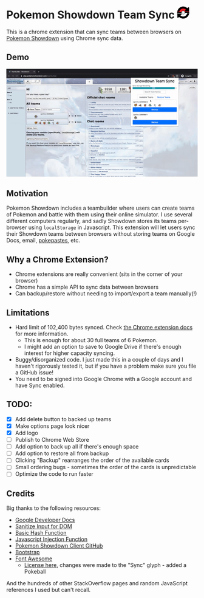 # Pokemon Showdown Team Sync ![logo](logo_32.png) 

This is a chrome extension that can sync teams between browsers on [Pokemon Showdown](https://play.pokemonshowdown.com) using Chrome sync data.

## Demo

![Gif Demonstration of the extension](./demo.gif)

## Motivation

Pokemon Showdown includes a teambuilder where users can create teams of Pokemon and battle with them using their online simulator. I use several different computers regularly, and sadly Showdown stores its teams per-browser using `localStorage` in Javascript. This extension will let users sync their Showdown teams between browsers without storing teams on Google Docs, email, [pokepastes](https://pokepast.es/), etc.

## Why a Chrome Extension?

- Chrome extensions are really convenient (sits in the corner of your browser)
- Chrome has a simple API to sync data between browsers
- Can backup/restore without needing to import/export a team manually(!)

## Limitations

- Hard limit of 102,400 bytes synced. Check [the Chrome extension docs](https://developer.chrome.com/extensions/storage#properties) for more information.
  - This is enough for about 30 full teams of 6 Pokemon.
  - I might add an option to save to Google Drive if there's enough interest for higher capacity syncing.
- Buggy/disorganized code. I just made this in a couple of days and I haven't rigorously tested it, but if you have a problem make sure you file a GitHub issue!
- You need to be signed into Google Chrome with a Google account and have Sync enabled.

## TODO:

- [x] Add delete button to backed up teams
- [x] Make options page look nicer
- [x] Add logo
- [ ] Publish to Chrome Web Store
- [ ] Add option to back up all if there's enough space
- [ ] Add option to restore all from backup
- [ ] Clicking "Backup" rearranges the order of the available cards
- [ ] Small ordering bugs - sometimes the order of the cards is unpredictable
- [ ] Optimize the code to run faster

## Credits

Big thanks to the following resources:

- [Google Developer Docs](https://developer.chrome.com/extensions/getstarted)
- [Sanitize Input for DOM](https://stackoverflow.com/a/48226843/10665534)
- [Basic Hash Function](https://jsperf.com/hashcodelordvlad)
- [Javascript Injection Function](https://stackoverflow.com/a/60873268/10665534)
- [Pokemon Showdown Client GitHub](https://github.com/smogon/pokemon-showdown-client)
- [Bootstrap](https://getbootstrap.com/)
- [Font Awesome](https://fontawesome.com/)
  - [License here](https://fontawesome.com/license), changes were made to the "Sync" glyph - added a Pokeball

And the hundreds of other StackOverflow pages and random JavaScript references I used but can't recall.
